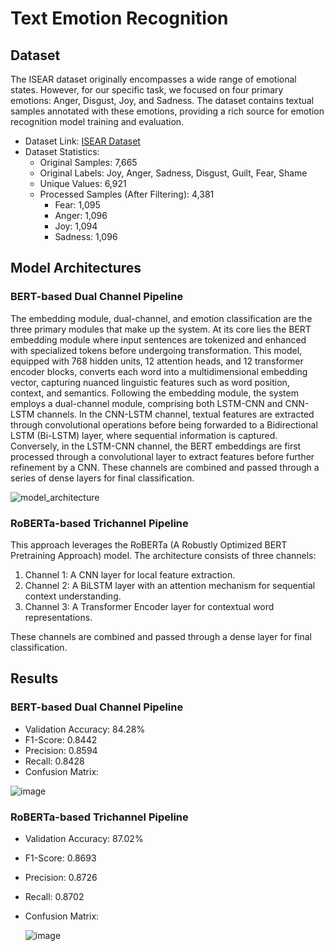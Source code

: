 ﻿# Text Emotion Recognition

## Dataset
The ISEAR dataset originally encompasses a wide range of emotional states. However, for our specific task, we focused on four primary emotions: Anger, Disgust, Joy, and Sadness. The dataset contains textual samples annotated with these emotions, providing a rich source for emotion recognition model training and evaluation.

* Dataset Link: [ISEAR Dataset](https://www.kaggle.com/datasets/faisalsanto007/isear-dataset?resource=download)
* Dataset Statistics:
  * Original Samples: 7,665
  * Original Labels: Joy, Anger, Sadness, Disgust, Guilt, Fear, Shame
  * Unique Values: 6,921
  * Processed Samples (After Filtering): 4,381
      * Fear: 1,095
      * Anger: 1,096
      * Joy: 1,094
      * Sadness: 1,096

## Model Architectures

### BERT-based Dual Channel Pipeline
The embedding module, dual-channel, and emotion classification are the three primary modules that make up the system. At its core lies the BERT embedding module where input sentences are tokenized and enhanced with specialized tokens before undergoing transformation. This model, equipped with 768 hidden units, 12 attention heads, and 12 transformer encoder blocks, converts each word into a multidimensional embedding vector, capturing nuanced linguistic features such as word position, context, and semantics. Following the embedding module, the system employs a dual-channel module, comprising both LSTM-CNN and CNN-LSTM channels. In the CNN-LSTM channel, textual features are extracted through convolutional operations before being forwarded to a Bidirectional LSTM (Bi-LSTM) layer, where sequential information is captured. Conversely, in the LSTM-CNN channel, the BERT embeddings are first processed through a convolutional layer to extract features before further refinement by a CNN. These channels are combined and passed through a series of dense layers for final classification.

![model_architecture](https://github.com/user-attachments/assets/631bb89b-7e34-4f62-a0d9-fab075eeccc3)

### RoBERTa-based Trichannel Pipeline
This approach leverages the RoBERTa (A Robustly Optimized BERT Pretraining Approach) model. The architecture consists of three channels:

1. Channel 1: A CNN layer for local feature extraction.
2. Channel 2: A BiLSTM layer with an attention mechanism for sequential context understanding.
3. Channel 3: A Transformer Encoder layer for contextual word representations.
   
These channels are combined and passed through a dense layer for final classification.

## Results

### BERT-based Dual Channel Pipeline
* Validation Accuracy: 84.28%
* F1-Score: 0.8442
* Precision: 0.8594
* Recall: 0.8428
* Confusion Matrix:
  
![image](https://github.com/user-attachments/assets/d09328d3-0550-4116-88ad-d573ee72672d)

### RoBERTa-based Trichannel Pipeline
* Validation Accuracy: 87.02%
* F1-Score: 0.8693
* Precision: 0.8726
* Recall: 0.8702
* Confusion Matrix:
  
  ![image](https://github.com/user-attachments/assets/2d01dbea-8ea0-4b76-8dcd-7d2c748716cf)
